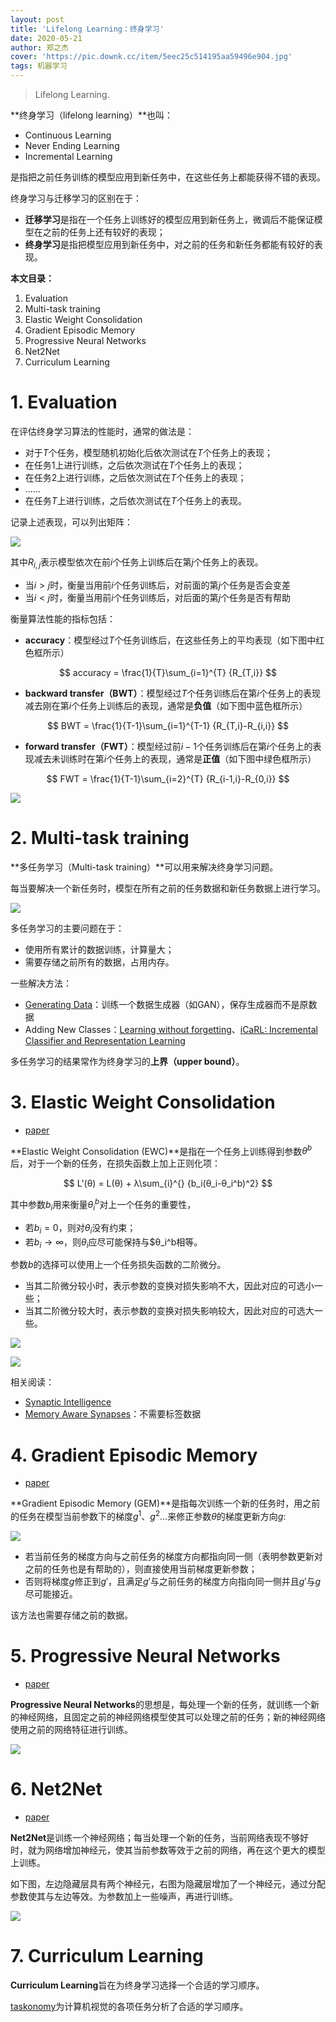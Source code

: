 ```yaml
---
layout: post
title: 'Lifelong Learning：终身学习'
date: 2020-05-21
author: 郑之杰
cover: 'https://pic.downk.cc/item/5eec25c514195aa59496e904.jpg'
tags: 机器学习
---
```


> Lifelong Learning.

**终身学习（lifelong learning）**也叫：
- Continuous Learning
- Never Ending Learning
- Incremental Learning

是指把之前任务训练的模型应用到新任务中，在这些任务上都能获得不错的表现。

终身学习与迁移学习的区别在于：
- **迁移学习**是指在一个任务上训练好的模型应用到新任务上，微调后不能保证模型在之前的任务上还有较好的表现；
- **终身学习**是指把模型应用到新任务中，对之前的任务和新任务都能有较好的表现。

**本文目录：**
1. Evaluation
2. Multi-task training
3. Elastic Weight Consolidation
4. Gradient Episodic Memory
5. Progressive Neural Networks
6. Net2Net
7. Curriculum Learning

# 1. Evaluation
在评估终身学习算法的性能时，通常的做法是：
- 对于$T$个任务，模型随机初始化后依次测试在$T$个任务上的表现；
- 在任务$1$上进行训练，之后依次测试在$T$个任务上的表现；
- 在任务$2$上进行训练，之后依次测试在$T$个任务上的表现；
- ......
- 在任务$T$上进行训练，之后依次测试在$T$个任务上的表现。

记录上述表现，可以列出矩阵：

![](https://pic.downk.cc/item/5eec25e714195aa594970359.jpg)

其中$R_{i,j}$表示模型依次在前$i$个任务上训练后在第$j$个任务上的表现。
- 当$i>j$时，衡量当用前$i$个任务训练后，对前面的第$j$个任务是否会变差
- 当$i<j$时，衡量当用前$i$个任务训练后，对后面的第$j$个任务是否有帮助

衡量算法性能的指标包括：
- **accuracy**：模型经过$T$个任务训练后，在这些任务上的平均表现（如下图中红色框所示）

$$ accuracy = \frac{1}{T}\sum_{i=1}^{T} {R_{T,i}} $$

- **backward transfer（BWT）**：模型经过$T$个任务训练后在第$i$个任务上的表现减去刚在第$i$个任务上训练后的表现，通常是**负值**（如下图中蓝色框所示）

$$ BWT = \frac{1}{T-1}\sum_{i=1}^{T-1} {R_{T,i}-R_{i,i}} $$

- **forward transfer（FWT）**：模型经过前$i-1$个任务训练后在第$i$个任务上的表现减去未训练时在第$i$个任务上的表现，通常是**正值**（如下图中绿色框所示）

$$ FWT = \frac{1}{T-1}\sum_{i=2}^{T} {R_{i-1,i}-R_{0,i}} $$

![](https://pic.downk.cc/item/5eec2ac014195aa5949b77b2.jpg)

# 2. Multi-task training
**多任务学习（Multi-task training）**可以用来解决终身学习问题。

每当要解决一个新任务时，模型在所有之前的任务数据和新任务数据上进行学习。

![](https://pic.downk.cc/item/5eec2b6f14195aa5949c2194.jpg)

多任务学习的主要问题在于：
- 使用所有累计的数据训练，计算量大；
- 需要存储之前所有的数据，占用内存。

一些解决方法：
- [Generating Data](https://arxiv.org/abs/1705.08690)：训练一个数据生成器（如GAN），保存生成器而不是原数据
- Adding New Classes：[Learning without forgetting](https://arxiv.org/abs/1606.09282)、[iCaRL: Incremental Classifier and Representation Learning](https://arxiv.org/abs/1611.07725)

多任务学习的结果常作为终身学习的**上界（upper bound）**。

# 3. Elastic Weight Consolidation
- [paper](http://www.citeulike.org/group/15400/article/14311063)

**Elastic Weight Consolidation (EWC)**是指在一个任务上训练得到参数$θ^b$后，对于一个新的任务，在损失函数上加上正则化项：

$$ L'(θ) = L(θ) + λ\sum_{i}^{} {b_i(θ_i-θ_i^b)^2} $$

其中参数$b_i$用来衡量$θ_i^b$对上一个任务的重要性，
- 若$b_i=0$，则对$θ_i$没有约束；
- 若$b_i→∞$，则$θ_i$应尽可能保持与$θ_i^b相等。

参数$b$的选择可以使用上一个任务损失函数的二阶微分。
- 当其二阶微分较小时，表示参数的变换对损失影响不大，因此对应的可选小一些；
- 当其二阶微分较大时，表示参数的变换对损失影响较大，因此对应的可选大一些。

![](https://pic.downk.cc/item/5eec302a14195aa594a0c98d.jpg)

![](https://pic.downk.cc/item/5eec308514195aa594a1359d.jpg)

相关阅读：
- [Synaptic Intelligence](https://arxiv.org/abs/1703.04200)
- [Memory Aware Synapses](https://arxiv.org/abs/1711.09601)：不需要标签数据

# 4. Gradient Episodic Memory
- [paper](https://arxiv.org/abs/1706.08840)

**Gradient Episodic Memory (GEM)**是指每次训练一个新的任务时，用之前的任务在模型当前参数下的梯度$g^1$、$g^2$...来修正参数$θ$的梯度更新方向$g$:

![](https://pic.downk.cc/item/5eec5ceb14195aa594cce215.jpg)

- 若当前任务的梯度方向与之前任务的梯度方向都指向同一侧（表明参数更新对之前的任务也是有帮助的），则直接使用当前梯度更新参数；
- 否则将梯度$g$修正到$g'$，且满足$g'$与之前任务的梯度方向指向同一侧并且$g'$与$g$尽可能接近。

该方法也需要存储之前的数据。

# 5. Progressive Neural Networks
- [paper](https://arxiv.org/abs/1606.04671)

**Progressive Neural Networks**的思想是，每处理一个新的任务，就训练一个新的神经网络，且固定之前的神经网络模型使其可以处理之前的任务；新的神经网络使用之前的网络特征进行训练。

![](https://pic.downk.cc/item/5eec5d5414195aa594cd878a.jpg)

# 6. Net2Net
- [paper](https://arxiv.org/abs/1511.05641)

**Net2Net**是训练一个神经网络；每当处理一个新的任务，当前网络表现不够好时，就为网络增加神经元，使其当前参数等效于之前的网络，再在这个更大的模型上训练。

如下图，左边隐藏层具有两个神经元，右图为隐藏层增加了一个神经元，通过分配参数使其与左边等效。为参数加上一些噪声，再进行训练。

![](https://pic.downk.cc/item/5eec5eb314195aa594cfb073.jpg)

# 7. Curriculum Learning
**Curriculum Learning**旨在为终身学习选择一个合适的学习顺序。

[taskonomy](http://taskonomy.stanford.edu/#abstract)为计算机视觉的各项任务分析了合适的学习顺序。

